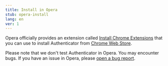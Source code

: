 ```yaml
---
title: Install in Opera
stub: opera-install
lang: en
ver: 1
---
```

Opera officially provides an extension called [Install Chrome Extensions](https://addons.opera.com/en/extensions/details/install-chrome-extensions/) that you can use to install Authenticator from [Chrome Web Store](https://chrome.google.com/webstore/detail/authenticator/bhghoamapcdpbohphigoooaddinpkbai).

Please note that we don't test Authenticator in Opera. You may encounter bugs. If you have an issue in Opera, please [open a bug report](https://github.com/Authenticator-Extension/Authenticator/issues/new/choose).